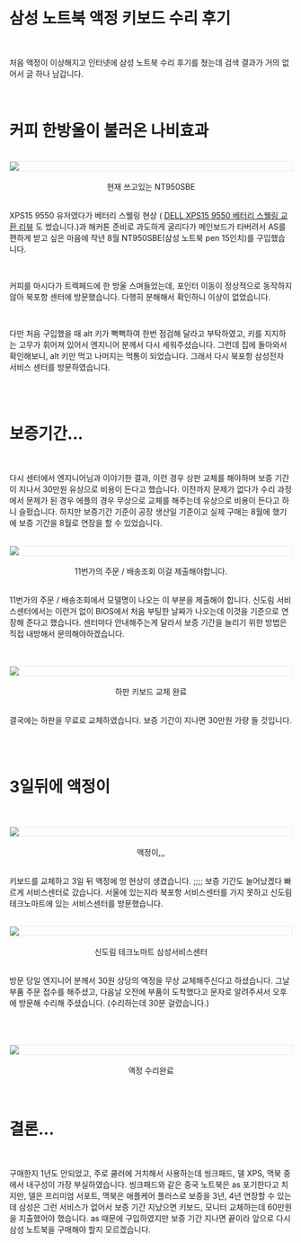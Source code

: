 # 삼성 노트북 액정 키보드 수리 후기

<br />

처음 액정이 이상해지고 인터넷에 삼성 노트북 수리 후기를 쳤는데 검색 결과가 거의 없어서 글 하나 남갑니다. 

<br />

# 커피 한방울이 불러온 나비효과

<br />
<img src="https://www.ilovepc.co.kr/news/photo/201805/19225_34269_4618.jpg" align="center" style="display: block; margin: 0px auto; display: block; height: auto; border:1px solid #eaeaea; padding: 0px;" width="" >
<br />
<center> 현재 쓰고있는 NT950SBE </center>

<br />

XPS15 9550 유저였다가 베터리 스웰링 현상 ( [DELL XPS15 9550 베터리 스웰링 교환 리뷰](https://covenant.tistory.com/74?category=730892) 도 썼습니다.)과 해커톤 준비로 과도하게 굴리다가 메인보드가 타버려서 AS를 편하게 받고 싶은 마음에 작년 8월 NT950SBE(삼성 노트북 pen 15인치)를 구입했습니다. 

<br />

커피를 마시다가 트렉페드에 한 방울 스며들었는데, 포인터 이동이 정상적으로 동작하지 않아 북포항 센터에 방문했습니다. 다행히 분해해서 확인하니 이상이 없었습니다. 

<br />

다만 처음 구입했을 때 alt 키가 뻑뻑하여 한번 점검해 달라고 부탁하였고, 키를 지지하는 고무가 휘어져 있어서 엔지니어 분께서 다시 세워주셨습니다. 그런데 집에 돌아와서 확인해보니, alt 키만 먹고 나머지는 먹통이 되었습니다. 그래서 다시 북포항 삼성전자 서비스 센터를 방문하였습니다.

<br />
<br />


# 보증기간...

<br />

다시 센터에서 엔지니어님과 이야기한 결과, 이런 경우 상판 교체를 해야하며 보증 기간이 지나서 30만원 유상으로 비용이 든다고 했습니다. 이전까지 문제가 없다가 수리 과정에서 문제가 된 경우 에플의 경우 무상으로 교체를 해주는데 유상으로 비용이 든다고 하니 슬펐습니다. 하지만 보증기간 기준이 공장 생산일 기준이고 실제 구매는 8월에 했기에 보증 기간을 8월로 연장을 할 수 있었습니다.  

<br />
<img src="./img/recipe.png?raw=true" align="center" style="display: block; margin: 0px auto; display: block; height: auto; border:1px solid #eaeaea; padding: 0px;" width="" >
<br />
<center> 11번가의 주문 / 배송조회 이걸 제출해야합니다. </center>
<br />

11번가의 주문 / 배송조회에서 모델명이 나오는 이 부분을 제출해야 합니다. 신도림 서비스센터에서는 이런거 없이 BIOS에서 처음 부팅한 날짜가 나오는데 이것을 기준으로 연장해 준다고 했습니다. 센터마다 안내해주는게 달라서 보증 기간을 늘리기 위한 방법은 직접 내방해서 문의해야하겠습니다.

<br />

<br />
<img src="./img/fix_keyboard.jpg?raw=true" align="center" style="display: block; margin: 0px auto; display: block; height: auto; border:1px solid #eaeaea; padding: 0px;" width="" >
<br />
<center> 하판 키보드 교체 완료 </center>

<br />

결국에는 하판을 무료로 교체하였습니다. 보증 기간이 지나면 30만원 가량 들 것입니다. 

<br />
<br />


# 3일뒤에 액정이

<br />
<br />
<img src="./img/display.jpg?raw=true" align="center" style="display: block; margin: 0px auto; display: block; height: auto; border:1px solid #eaeaea; padding: 0px;" width="" >
<br />
<center> 액정이,,, </center>

<br />


키보드를 교체하고 3일 뒤 액정에 멍 현상이 생겼습니다. ;;;;  보증 기간도 늘어났겠다 빠르게 서비스센터로 갔습니다. 서울에 있는지라 북포항 서비스센터를 가지 못하고 신도림 테크노마트에 있는 서비스센터를 방문했습니다.


<br />
<img src="./img/center.png?raw=true" align="center" style="display: block; margin: 0px auto; display: block; height: auto; border:1px solid #eaeaea; padding: 0px;" width="" >
<br />
<center> 신도림 테크노마트 삼성서비스센터</center>

<br />

방문 당일 엔지니어 분께서 30원 상당의 액정을 무상 교체해주신다고 하셨습니다. 그날 부품 주문 접수를 해주셨고, 다음날 오전에 부품이 도착했다고 문자로 알려주셔서 오후에 방문해 수리해 주셨습니다. (수리하는데 30분 걸렸습니다.)

<br />
<br />


<br />
<img src="./img/fix_display.jpg?raw=true" align="center" style="display: block; margin: 0px auto; display: block; height: auto; border:1px solid #eaeaea; padding: 0px;" width="" >
<br />
<center> 액정 수리완료 </center>

<br />
<br />


# 결론...

<br />

구매한지 1년도 안되었고, 주로 쿨러에 거치해서 사용하는데 씽크패드, 델 XPS, 맥북 중에서  내구성이 가장 부실하였습니다. 씽크패드와 같은 중국 노트북은 as 포기한다고 치지만, 델은 프리미엄 서포트, 맥북은 애플케어 플러스로 보증을 3년, 4년 연장할 수 있는데 삼성은 그런 서비스가 없어서 보증 기간 지났으면 키보드, 모니터 교체하는데 60만원을 지출했어야 했습니다. as 때문에 구입하였지만 보증 기간 지나면 끝이라 앞으로 다시 삼성 노트북을 구매해야 할지 모르겠습니다. 

<br />

